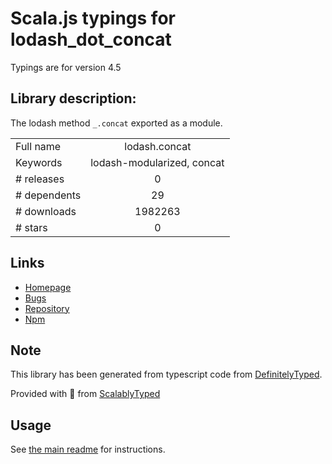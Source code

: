 
# Scala.js typings for lodash_dot_concat

Typings are for version 4.5

## Library description:
The lodash method `_.concat` exported as a module.

|                    |                 |
| ------------------ | :-------------: |
| Full name          | lodash.concat |
| Keywords           | lodash-modularized, concat |
| # releases         | 0 |
| # dependents       | 29 |
| # downloads        | 1982263 |
| # stars            | 0 |

## Links
- [Homepage](https://lodash.com/)
- [Bugs](https://github.com/lodash/lodash/issues)
- [Repository](https://github.com/lodash/lodash)
- [Npm](https://www.npmjs.com/package/lodash.concat)
    


## Note
This library has been generated from typescript code from [DefinitelyTyped](https://definitelytyped.org).

Provided with :purple_heart: from [ScalablyTyped](https://github.com/oyvindberg/ScalablyTyped)

## Usage
See [the main readme](../../readme.md) for instructions.


